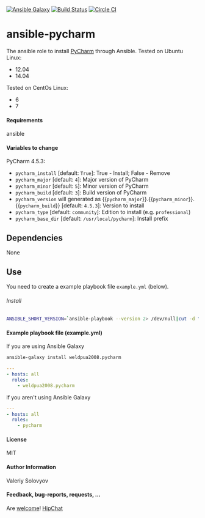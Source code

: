 [![Ansible Galaxy](http://img.shields.io/badge/ansible--galaxy-pycharm-blue.svg)](https://galaxy.ansible.com/list#/roles/4854) [![Build Status](https://travis-ci.org/weldpua2008/ansible-pycharm.svg)](https://travis-ci.org/weldpua2008/ansible-pycharm) 
[![Circle CI](https://circleci.com/gh/weldpua2008/ansible-pycharm/tree/master.svg?style=svg)](https://circleci.com/gh/weldpua2008/ansible-pycharm/tree/master)

# ansible-pycharm
The ansible role to install [PyCharm](https://www.jetbrains.com/pycharm/) through Ansible.
Tested on Ubuntu Linux:
*   12.04
*   14.04

Tested on CentOs Linux:
* 6
* 7

#### Requirements
ansible 

#### Variables to change
PyCharm 4.5.3:
* `pycharm_install` [default: `True`]: True - Install; False - Remove
* `pycharm_major` [default: `4`]: Major version of PyCharm
* `pycharm_minor` [default: `5`]: Minor version of PyCharm
* `pycharm_build` [default: `3`]: Build version of PyCharm
* `pycharm_version` will generated as {{`pycharm_major`}}.{{`pycharm_minor`}}.{{`pycharm_build`}} [default: `4.5.3`]: Version to install
* `pycharm_type` [default: `community`]: Edition to install (e.g. `professional`)
* `pycharm_base_dir` [default: `/usr/local/pycharm`]: Install prefix

## Dependencies

None
## Use
You need to create a example playbook file `example.yml` (below).
###### Install
```bash
ANSIBLE_SHORT_VERSION=`ansible-playbook --version 2> /dev/null|cut -d " " -f2|cut -d "." -f1,2` ansible-playbook -i 127.0.0.1,  -e "pycharm_install=True" example.yml
```
#### Example playbook file (example.yml)
If you are using Ansible Galaxy
```bash
ansible-galaxy install weldpua2008.pycharm
```

```yaml
---
- hosts: all
  roles:
    - weldpua2008.pycharm
```

if you aren't using Ansible Galaxy
```yaml
---
- hosts: all
  roles:
    - pycharm
```

#### License

MIT

#### Author Information

Valeriy Solovyov

#### Feedback, bug-reports, requests, ...

Are [welcome](https://github.com/weldpua2008/ansible-pycharm/issues)!
[HipChat](https://www.hipchat.com/gcHUItkTq)
